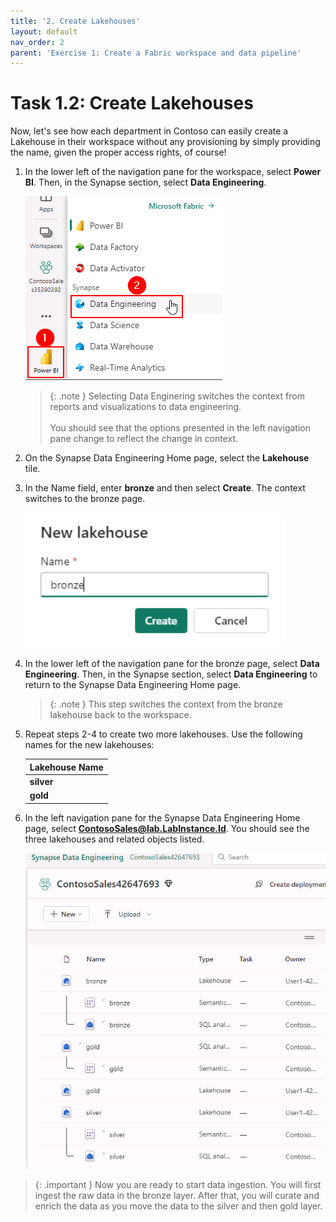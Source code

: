 ```yaml
---
title: '2. Create Lakehouses'
layout: default
nav_order: 2
parent: 'Exercise 1: Create a Fabric workspace and data pipeline'
---
```


# Task 1.2: Create Lakehouses

Now, let's see how each department in Contoso can easily create a Lakehouse in their workspace without any provisioning by simply providing the name, given the proper access rights, of course!

1.	In the lower left of the navigation pane for the workspace, select **Power BI**. Then, in the Synapse section, select **Data Engineering**. 

    ![DE.](../media/instructions240153/task-1.3.1.png)

    >{: .note }
    >Selecting Data Enginering switches the context from reports and visualizations to data engineering. </br></br>You should see that the options presented in the left navigation pane change to reflect the change in context.

1.	On the Synapse Data Engineering Home page, select the **Lakehouse** tile.

    <!-- !IMAGE[Lakehouse.jpg](instructions254907/Lakehouse.jpg) 

    <!-- >[!alert]Creating the Lakehouse will automatically upgrade the workspace to a free Microsoft Fabric trial. Review the message and then select **OK** to continue.

    !IMAGE[upgradetrial.jpg](instructions254096/upgradetrial.jpg) -->

1. In the Name field, enter **bronze** and then select **Create**. The context switches to the bronze page.

    ![bronzelakehouse.jpg](../media/instructions254096/bronzelakehouse.jpg)

1. In the lower left of the navigation pane for the bronze page, select **Data Engineering**. Then, in the Synapse section, select **Data Engineering** to return to the Synapse Data Engineering Home page. 

   >{: .note }
   >This step switches the context from the bronze lakehouse back to the workspace.

1. Repeat steps 2-4 to create two more lakehouses. Use the following names for the new lakehouses:

    | Lakehouse Name |
    |:---------|
    | **silver** |
    |**gold** |  

1. In the left navigation pane for the Synapse Data Engineering Home page, select **ContosoSales@lab.LabInstance.Id**. You should see the three lakehouses and related objects listed.

    ![Lakehouse completed.png](../media/instructions268353/LakehouseCompleted.png)

>{: .important }
>Now you are ready to start data ingestion. You will first ingest the raw data in the bronze layer. After that, you will curate and enrich the data as you move the data to the silver and then gold layer.

